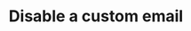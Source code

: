 ---
# -------------------------- #
#      ENDPOINT DETAILS      #
# -------------------------- #

product-type: "connect"
content-type: "api-endpoint"
endpoint: "notifications"
key: "disable-custom-notification-recipient"
version: "1"


# -------------------------- #
#       METHOD DETAILS       #
# -------------------------- #

title: "Disable a custom email"
method: "put"
short-url: |
  {{ api.core-objects.notifications.custom-emails.disable.name | flatify }}
full-url: |
  {{ api.base-url }}{{ endpoint.short-url | flatify }}
short: "{{ api.core-objects.notifications.custom-emails.disable.description }}"
description: |
  {{ api.core-objects.notifications.custom-emails.disable.description }}
  **Note**: To use this endpoint, your Stitch plan must include access to the [Custom notification list]({{ link.account.customize-notifications | prepend: site.baseurl }}) feature.

# -------------------------- #
#       METHOD ARGUMENTS     #
# -------------------------- #

arguments:
  - name: "id"
    required: true
    type: "path parameter"
    description: "A path parameter corresponding to the unique ID of the custom notification recipient to be paused."
    example-value: |
      22

  - name: "disabled_at"
    required: true
    type: "timestamp"
    description: |
      The time the custom notification was paused. This field must contain an [ISO 8601-compliant](https://en.wikipedia.org/wiki/ISO_8601){:target="new"} date.
      **Note**: Providing any value - past, present, or future - for this property will pause the custom notification recipient immediately if the request is successful.
    example-value: |
      "2019-06-01T00:00:00Z"

# -------------------------- #
#           RETURNS          #
# -------------------------- #

returns: |
  If successful, the API will return a status of <code class="api success">200 OK</code> and single object with a `disabled_at` property.


# ------------------------------ #
#   EXAMPLE REQUEST & RESPONSES  #
# ------------------------------ #

examples:
  - type: "Request"
    language: "json"
    code: |
      {% assign right-bracket = "}" %}curl -X {{ endpoint.method | upcase }} {{ endpoint.full-url | flatify | replace: "{id","22" | remove: right-bracket | strip_newlines }} \
           -H "Authorization: Bearer <ACCESS_TOKEN>" \
           -H "Content-Type: application/json" \
           -d "{
                 "disabled_at": "2019-06-01T00:00:00Z"
               }"

  - type: "Responses"
    language: "json"
    code: |
      {
        "disabled_at": "2019-06-01T00:00:00Z"
      }

  - type: "Errors"
    error-file: "custom-email-notifications"
  # The errors live in: _data/connect/response-codes/custom-email-notifications.yml
---